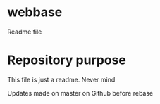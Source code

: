 # webbase
Readme file

# Repository purpose
This file is just a readme.
Never mind

Updates made on master on Github before rebase
